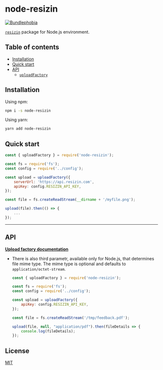 # node-resizin
[![Bundlephobia](https://img.shields.io/bundlephobia/minzip/node-resizin.svg)](https://bundlephobia.com/result?p=node-resizin)

[`resizin`](https://www.npmjs.com/package/resizin) package for Node.js environment.

## Table of contents

* [Installation](#installation)
* [Quick start](#quickstart)
* [API](#api)
    * [`uploadFactory`](#uploadfactoryoptions-options-functionfile-imageid)

## Installation

Using npm:

```sh
npm i -s node-resizin
```

Using yarn:

```sh
yarn add node-resizin
```
## Quick start

```js
const { uploadFactory } = require('node-resizin');

const fs = require('fs');
const config = require('../config');

const upload = uploadFactory({
    serverUrl: 'https://api.resizin.com', 
    apiKey: config.RESIZIN_API_KEY,
});

const file = fs.createReadStream(__dirname + '/myfile.png');

upload(file).then(() => {
    ...      
});
```

---

## API

[**Upload factory documentation**](../../docs/Upload.md)
*  There is also third parametr, available only for Node.js, that determines file mime type. The mime type is optional and defaults to `application/octet-stream`.

    ```js
    const { uploadFactory } = require('node-resizin');

    const fs = require('fs');
    const config = require('../config');

    const upload = uploadFactory({
        apiKey: config.RESIZIN_API_KEY,
    });

    const file = fs.createReadStream('/tmp/feedback.pdf');

    upload(file, null, "application/pdf").then(fileDetails => {
        console.log(fileDetails);
    });
    ```


## License

[MIT](http://opensource.org/licenses/MIT)
